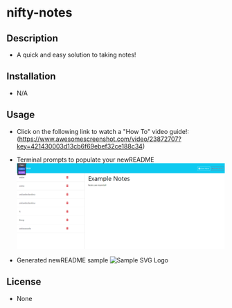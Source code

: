 # nifty-notes


## Description

- A quick and easy solution to taking notes!


## Installation

- N/A

## Usage

- Click on the following link to watch a "How To" video guide!:
 (https://www.awesomescreenshot.com/video/23872707?key=421430003d13cb6f69ebef32ce188c34)

   
- Terminal prompts to populate your newREADME
    ![Sample README](./assets/Note-Taker.png)   
   
   
- Generated newREADME sample
    ![Sample SVG Logo](./assets/imgs/logo.svg)
    



## License

- None
